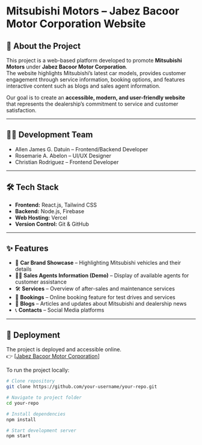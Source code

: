 # Mitsubishi Motors – Jabez Bacoor Motor Corporation Website  

## 📌 About the Project  
This project is a web-based platform developed to promote **Mitsubishi Motors** under **Jabez Bacoor Motor Corporation**.  
The website highlights Mitsubishi’s latest car models, provides customer engagement through service information, booking options, and features interactive content such as blogs and sales agent information.  

Our goal is to create an **accessible, modern, and user-friendly website** that represents the dealership’s commitment to service and customer satisfaction.  

---

## 👨‍💻 Development Team  
- Allen James G. Datuin –  Frontend/Backend Developer 
- Rosemarie A. Abelon – UI/UX Designer  
- Christian Rodriguez – Frontend Developer    

---

## 🛠️ Tech Stack  
- **Frontend:** React.js, Tailwind CSS  
- **Backend:** Node.js, Firebase  
- **Web Hosting:** Vercel  
- **Version Control:** Git & GitHub  

---

## ✨ Features  
- 🚗 **Car Brand Showcase** – Highlighting Mitsubishi vehicles and their details  
- 👨‍💼 **Sales Agents Information (Demo)** – Display of available agents for customer assistance  
- 🛠️ **Services** – Overview of after-sales and maintenance services  
- 📅 **Bookings** – Online booking feature for test drives and services  
- 📰 **Blogs** – Articles and updates about Mitsubishi and dealership news  
- 📞 **Contacts** – Social Media platforms  

---

## 🚀 Deployment  
The project is deployed and accessible online.  
👉 [[Jabez Bacoor Motor Corporation](https://jabez-bacoor-mitsubishi-motors-webs.vercel.app/)]  

To run the project locally:  

```bash
# Clone repository
git clone https://github.com/your-username/your-repo.git

# Navigate to project folder
cd your-repo

# Install dependencies
npm install

# Start development server
npm start

